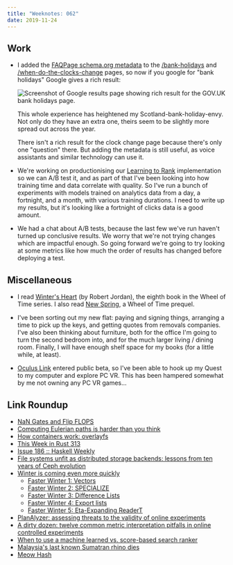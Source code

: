```yaml
---
title: "Weeknotes: 062"
date: 2019-11-24
---
```


## Work

- I added the [FAQPage schema.org metadata][] to the
  [/bank-holidays][] and [/when-do-the-clocks-change][] pages, so now
  if you google for "bank holidays" Google gives a rich result:

  ![Screenshot of Google results page showing rich result for the GOV.UK bank holidays page.](weeknotes-062/bank-holidays.png)

  This whole experience has heightened my Scotland-bank-holiday-envy.
  Not only do they have an extra one, theirs seem to be slightly more
  spread out across the year.

  There isn't a rich result for the clock change page because there's
  only one "question" there.  But adding the metadata is still useful,
  as voice assistants and similar technology can use it.

- We're working on productionising our [Learning to Rank][]
  implementation so we can A/B test it, and as part of that I've been
  looking into how training time and data correlate with quality.  So
  I've run a bunch of experiments with models trained on analytics
  data from a day, a fortnight, and a month, with various training
  durations.  I need to write up my results, but it's looking like a
  fortnight of clicks data is a good amount.

- We had a chat about A/B tests, because the last few we've run
  haven't turned up conclusive results.  We worry that we're not
  trying changes which are impactful enough.  So going forward we're
  going to try looking at some metrics like how much the order of
  results has changed before deploying a test.

[FAQPage schema.org metadata]: https://schema.org/FAQPage
[/bank-holidays]: https://www.gov.uk/bank-holidays
[/when-do-the-clocks-change]: https://www.gov.uk/when-do-the-clocks-change
[Learning to Rank]: https://en.wikipedia.org/wiki/Learning_to_rank

## Miscellaneous

- I read [Winter's Heart][] (by Robert Jordan), the eighth book in the
  Wheel of Time series.  I also read [New Spring][], a Wheel of Time
  prequel.

- I've been sorting out my new flat: paying and signing things,
  arranging a time to pick up the keys, and getting quotes from
  removals companies.  I've also been thinking about furniture, both
  for the office I'm going to turn the second bedroom into, and for
  the much larger living / dining room.  Finally, I will have enough
  shelf space for my books (for a little while, at least).

- [Oculus Link][] entered public beta, so I've been able to hook up my
  Quest to my computer and explore PC VR.  This has been hampered
  somewhat by me not owning any PC VR games...

[Winter's Heart]: https://en.wikipedia.org/wiki/Winter%27s_Heart
[New Spring]: https://en.wikipedia.org/wiki/New_Spring
[Oculus Link]: https://support.oculus.com/444256562873335/

## Link Roundup

- [NaN Gates and Flip FLOPS](http://tom7.org/nand/)
- [Computing Eulerian paths is harder than you think](https://byorgey.wordpress.com/2019/11/20/computing-eulerian-paths-is-harder-than-you-think/)
- [How containers work: overlayfs](https://jvns.ca/blog/2019/11/18/how-containers-work--overlayfs/)
- [This Week in Rust 313](https://this-week-in-rust.org/blog/2019/11/19/this-week-in-rust-313/)
- [Issue 186 :: Haskell Weekly](https://haskellweekly.news/issue/186.html)
- [File systems unfit as distributed storage backends: lessons from ten years of Ceph evolution](https://blog.acolyer.org/2019/11/06/ceph-evolution/)
- [Winter is coming even more quickly](http://www.joachim-breitner.de/blog/758-Winter_is_coming_even_more_quickly)
  - [Faster Winter 1: Vectors](http://www.joachim-breitner.de/blog/759-Faster_Winter_1__Vectors)
  - [Faster Winter 2: SPECIALIZE](http://www.joachim-breitner.de/blog/760-Faster_Winter_2__SPECIALIZE)
  - [Faster Winter 3: Difference Lists](http://www.joachim-breitner.de/blog/761-Faster_Winter_3__Difference_Lists)
  - [Faster Winter 4: Export lists](http://www.joachim-breitner.de/blog/762-Faster_Winter_4__Export_lists)
  - [Faster Winter 5: Eta-Expanding ReaderT](http://www.joachim-breitner.de/blog/763-Faster_Winter_5__Eta-Expanding_ReaderT)
- [PlanAlyzer: assessing threats to the validity of online experiments](https://blog.acolyer.org/2019/11/22/planalyzer/)
- [A dirty dozen: twelve common metric interpretation pitfalls in online controlled experiments](https://blog.acolyer.org/2017/09/25/a-dirty-dozen-twelve-common-metric-interpretation-pitfalls-in-online-controlled-experiments/)
- [When to use a machine learned vs. score-based search ranker](https://towardsdatascience.com/when-to-use-a-machine-learned-vs-score-based-search-ranker-aa8762cd9aa9)
- [Malaysia's last known Sumatran rhino dies](https://www.bbc.co.uk/news/world-asia-50531208)
- [Meow Hash](https://mollyrocket.com/meowhash)

